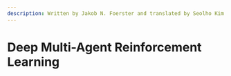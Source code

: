 ```yaml
---
description: Written by Jakob N. Foerster and translated by Seolho Kim
---
```


# Deep Multi-Agent Reinforcement Learning

